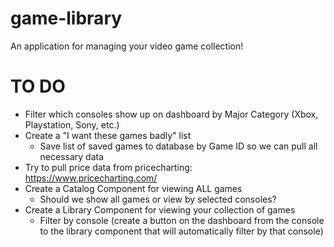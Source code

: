 # game-library
An application for managing your video game collection!

# TO DO
- Filter which consoles show up on dashboard by Major Category (Xbox, Playstation, Sony, etc.)
- Create a "I want these games badly" list
  - Save list of saved games to database by Game ID so we can pull all necessary data
- Try to pull price data from pricecharting: https://www.pricecharting.com/
- Create a Catalog Component for viewing ALL games
  - Should we show all games or view by selected consoles?
- Create a Library Component for viewing your collection of games
  - Filter by console (create a button on the dashboard from the console to the library component that will automatically filter by that console)
